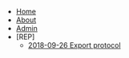 * [Home](/)
* [About](/about.md)
* [Admin](/install/admin.md)
* [REP]
  * [2018-09-26 Export protocol](/rep/2018-09-26-export-protocol.md)
